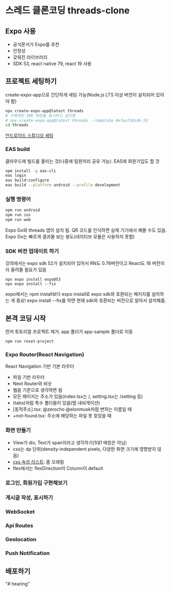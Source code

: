 # 스레드 클론코딩 threads-clone

## Expo 사용
- 공식문서가 Expo를 추천
- 안정성
- 갖춰진 라이브러리
- SDK 53, react native 79, react 19 사용

## 프로젝트 세팅하기
create-expo-app으로 간단하게 세팅 가능(Node.js LTS 이상 버전이 설치되어 있어야 함)

```bash
npx create-expo-app@latest threads
# 구체적인 SDK 버전을 표시하고 싶다면
# npx create-expo-app@latest threads --template default@sdk-53
cd threads
```

[안드로이드 스튜디오 세팅](https://docs.expo.dev/get-started/set-up-your-environment/?platform=android&device=simulated&mode=development-build)

### EAS build
클라우드에 빌드를 올리는 것(나중에 팀원끼리 공유 가능). EAS에 회원가입도 할 것

```bash
npm install -g eas-cli
eas login
eas build:configure
eas build --platform android --profile development
```

### 실행 명령어
```bash
npm run android
npm run ios
npm run web
```
Expo Go와 threads 앱이 설치 됨.
QR 코드를 인식하면 실제 기기에서 해볼 수도 있음. Expo Go는 빠르게 결과물 보는 용도(네이티브 모듈은 사용하지 못함)

### SDK 버전 업데이트 하기
강의에서는 expo sdk 52가 설치되어 있어서 RN도 0.76버전이고 React도 18 버전이라 올려줄 필요가 있음
```
npx expo install expo@53
npx expo install --fix
```
expo에서는 npm install보다 expo install로 expo sdk와 호환되는 패키지를 설치하는 게 중요!
expo install --fix를 하면 현재 sdk와 호환되는 버전으로 알아서 설치해줌.

## 본격 코딩 시작
먼저 튜토리얼 프로젝트 제거. app 폴더가 app-sample 폴더로 이동
```bash
npm run reset-project
```

### Expo Router(React Navigation)
React Navigation 기반 기본 라우터
- 파일 기반 라우터
- Next Router와 비슷
- 웹을 기준으로 생각하면 됨
- 모든 페이지는 주소가 있음(index.tsx는 /, setting.tsx는 /setting 등)
- (tabs)처럼 특수 폴더들이 있음(탭 내비게이션)
- [동적주소].tsx: @zerocho @elonmusk처럼 변하는 이름일 때
- +not-found.tsx: 주소에 해당하는 파일 못 찾았을 때

### 화면 만들기
- View가 div, Text가 span이라고 생각하기(1대1 매칭은 아님)
- css는 dp 단위(density-independent pixels, 다양한 화면 크기에 영향받지 않음)
- [css 속성 리스트](https://github.com/vhpoet/react-native-styling-cheat-sheet): 좀 오래됨
- flex에서는 flexDirection이 Column이 default

### 로그인, 회원가입 구현해보기

### 게시글 작성, 표시하기

### WebSocket

### Api Routes

### Geolocation

### Push Notification

## 배포하기
"# hearing" 
